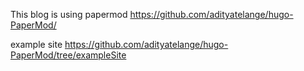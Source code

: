 

This blog is using papermod https://github.com/adityatelange/hugo-PaperMod/

example site https://github.com/adityatelange/hugo-PaperMod/tree/exampleSite